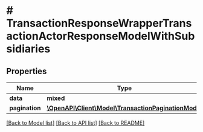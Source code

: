 # # TransactionResponseWrapperTransactionActorResponseModelWithSubsidiaries

## Properties

Name | Type | Description | Notes
------------ | ------------- | ------------- | -------------
**data** | **mixed** |  |
**pagination** | [**\OpenAPI\Client\Model\TransactionPaginationModel**](TransactionPaginationModel.md) |  |

[[Back to Model list]](../../README.md#models) [[Back to API list]](../../README.md#endpoints) [[Back to README]](../../README.md)
